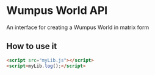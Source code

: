 # Wumpus World API

An interface for creating a Wumpus World in matrix form

## How to use it

```html
<script src="myLib.js"></script>
<script>myLib.log();</script>
```
